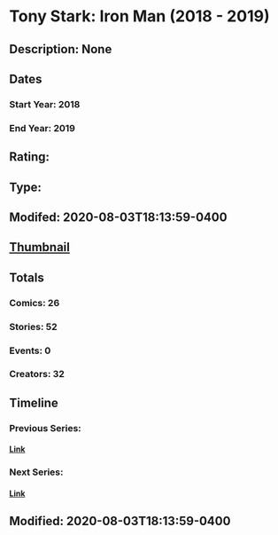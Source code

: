 # Tony Stark: Iron Man (2018 - 2019)
## Description: None
## Dates
### Start Year: 2018
### End Year: 2019
## Rating: 
## Type: 
## Modifed: 2020-08-03T18:13:59-0400
## [Thumbnail](http://i.annihil.us/u/prod/marvel/i/mg/5/90/5b2184d314a2c.jpg)
## Totals
### Comics: 26
### Stories: 52
### Events: 0
### Creators: 32
## Timeline
### Previous Series: 
#### [Link]()
### Next Series: 
#### [Link]()
## Modified: 2020-08-03T18:13:59-0400